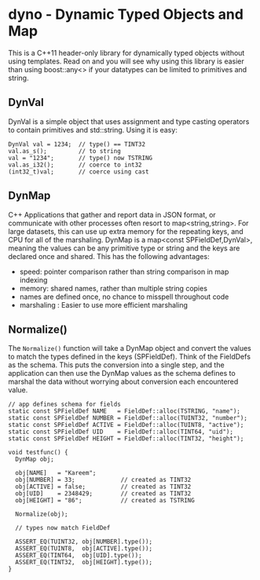 # dyno - Dynamic Typed Objects and Map
This is a C++11 header-only library for dynamically typed objects without using templates.  Read on and you will see why using this library is easier than using boost::any<> if your datatypes can be limited to primitives and string.

## DynVal
DynVal is a simple object that uses assignment and type casting operators to contain primitives and std::string.
Using it is easy:
```
DynVal val = 1234;  // type() == TINT32
val.as_s();         // to string
val = "1234";       // type() now TSTRING
val.as_i32();       // coerce to int32
(int32_t)val;       // coerce using cast
```

## DynMap
C++ Applications that gather and report data in JSON format, or communicate with other
processes often resort to map<string,string>.  For large datasets, this can use up
extra memory for the repeating keys, and CPU for all of the marshaling.
DynMap is a map<const SPFieldDef,DynVal>, meaning the values can be any primitive type or string and
the keys are declared once and shared.  This has the following advantages:
 - speed: pointer comparison rather than string comparison in map indexing
 - memory: shared names, rather than multiple string copies
 - names are defined once, no chance to misspell throughout code
 - marshaling : Easier to use more efficient marshaling

## Normalize()
The `Normalize()` function will take a DynMap object and convert the values to
match the types defined in the keys (SPFieldDef).  Think of the FieldDefs as
the schema.  This puts the conversion into a single step, and the application
can then use the DynMap values as the schema defines to marshal the data without
worrying about conversion each encountered value.

```
// app defines schema for fields
static const SPFieldDef NAME   = FieldDef::alloc(TSTRING, "name");
static const SPFieldDef NUMBER = FieldDef::alloc(TUINT32, "number");
static const SPFieldDef ACTIVE = FieldDef::alloc(TUINT8, "active");
static const SPFieldDef UID    = FieldDef::alloc(TINT64, "uid");
static const SPFieldDef HEIGHT = FieldDef::alloc(TINT32, "height");

void testfunc() {
  DynMap obj;

  obj[NAME]   = "Kareem";
  obj[NUMBER] = 33;             // created as TINT32
  obj[ACTIVE] = false;          // created as TINT32
  obj[UID]    = 2348429;        // created as TINT32
  obj[HEIGHT] = "86";           // created as TSTRING

  Normalize(obj);

  // types now match FieldDef

  ASSERT_EQ(TUINT32, obj[NUMBER].type());
  ASSERT_EQ(TUINT8,  obj[ACTIVE].type());
  ASSERT_EQ(TINT64,  obj[UID].type());
  ASSERT_EQ(TINT32,  obj[HEIGHT].type());
}
```
